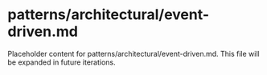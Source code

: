 # patterns/architectural/event-driven.md

Placeholder content for patterns/architectural/event-driven.md. This file will be expanded in future iterations.